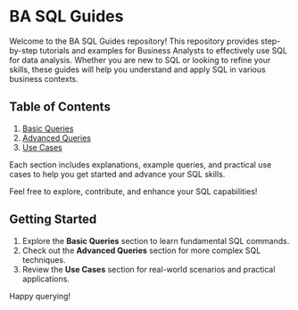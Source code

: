 # BA SQL Guides

Welcome to the BA SQL Guides repository! This repository provides step-by-step tutorials and examples for Business Analysts to effectively use SQL for data analysis. Whether you are new to SQL or looking to refine your skills, these guides will help you understand and apply SQL in various business contexts.

## Table of Contents
1. [Basic Queries](basic-queries/)
2. [Advanced Queries](advanced-queries/)
3. [Use Cases](use-cases/)

Each section includes explanations, example queries, and practical use cases to help you get started and advance your SQL skills.

Feel free to explore, contribute, and enhance your SQL capabilities!

## Getting Started
1. Explore the **Basic Queries** section to learn fundamental SQL commands.
2. Check out the **Advanced Queries** section for more complex SQL techniques.
3. Review the **Use Cases** section for real-world scenarios and practical applications.

Happy querying!
